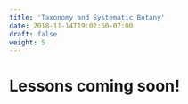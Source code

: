 ```yaml
---
title: 'Taxonomy and Systematic Botany'
date: 2018-11-14T19:02:50-07:00
draft: false
weight: 5
---
```


# Lessons coming soon!
